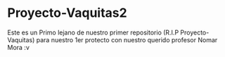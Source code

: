 # Proyecto-Vaquitas2
Este es un Primo lejano de nuestro primer repositorio (R.I.P Proyecto-Vaquitas) para nuestro 1er protecto con nuestro querido profesor Nomar Mora :v
